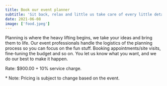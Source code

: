 ```yaml
---
title: Book our event planner
subtitle: 'Sit back, relax and little us take care of every little detail for you event. our team is here to make make your dreams come true'
date: 2021-06-08
image: ['food.jpeg']
---
```


<article>
<p>
Planning is where the heavy lifting begins, we take your ideas and bring them to life. Our event professionals handle the logistics of the planning process so you can focus on the fun stuff. Booking appointments/site visits, fine-tuning the budget and so on. You let us know what you want, and we do our best to make it happen.
</p>
<p>
Rate: $900.00 + 10% service charge.
</p>
<p>* Note: Pricing is subject to change based on the event.</p>

</article>
